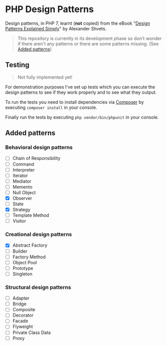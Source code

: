 # PHP Design Patterns

Design patterns, in PHP 7, learnt (**not** copied) from the eBook "[Design Patterns Explained Simply](https://sourcemaking.com/design-patterns-ebook)" by Alexander Shvets.

> This repository is currently in its development phase so don't wonder if there aren't any patterns or there are some patterns missing.
> (See [Added patterns](#added-patterns))

## Testing

> Not fully implemented yet!

For demonstration purposes I've set up tests which you can execute the design patterns
to see if they work properly and to see what they output.

To run the tests you need to install dependencies via [Composer](https://getcomposer.org)
by executing `composer install` in your console.

Finally run the tests by executing `php vendor/bin/phpunit` in your console.

## Added patterns

### Behavioral design patterns

* [ ] Chain of Responsibility
* [ ] Command
* [ ] Interpreter
* [ ] Iterator
* [ ] Mediator
* [ ] Memento
* [ ] Null Object
* [x] Observer
* [ ] State
* [x] Strategy
* [ ] Template Method
* [ ] Visitor

### Creational design patterns

* [x] Abstract Factory
* [ ] Builder
* [ ] Factory Method
* [ ] Object Pool
* [ ] Prototype
* [ ] Singleton

### Structural design patterns

* [ ] Adapter
* [ ] Bridge
* [ ] Composite
* [ ] Decorator
* [ ] Facade
* [ ] Flyweight
* [ ] Private Class Data
* [ ] Proxy
